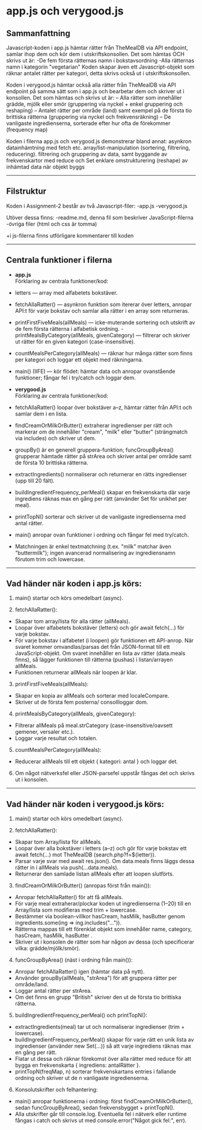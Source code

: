 # app.js och verygood.js


## Sammanfattning
Javascript-koden i app.js hämtar rätter från TheMealDB via API endpoint, 
samlar ihop dem och kör dem i utskriftskonsollen.
Det som hämtas OCH skrivs ut är:
-De fem första rätternas namn i bokstavsordning
-Alla rätternas namn i kategorin "vegetarian"
Koden skapar även ett Javascript-objekt som räknar antalet rätter
per kategori, detta skrivs också ut i utskriftskonsollen.


Koden i verygood.js hämtar också alla rätter från TheMealDB via API endpoint på samma sätt som i app.js
och bearbetar dem och skriver ut i konsollen. Det som hämtas och skrivs ut är:
– Alla rätter som innehåller grädde, mjölk eller smör (gruppering via nyckel + enkel gruppering och reshaping)
– Antalet rätter per område (land) samt exempel på de första tio brittiska rätterna (gruppering via nyckel och frekvensräkning)
– De vanligaste ingredienserna, sorterade efter hur ofta de förekommer (frequency map)

Koden i filerna app.js och verygood.js demonstrerar bland annat:
asynkron datainhämtning med fetch etc. 
array/list-manipulation (sortering, filtrering, reducering).
filtrering och gruppering av data, samt byggande av frekvenskartor med reduce och Set
enklare omstrukturering (reshape) av inhämtad data när objekt byggs

---

## Filstruktur
Koden i Assignment-2 består av två Javascript-filer:
-app.js
-verygood.js

Utöver dessa finns:
-readme.md, denna fil som beskriver JavaScript-filerna
-övriga filer (html och css är tomma)

+i js-filerna finns utförligare kommentarer till koden

---

## Centrala funktioner i filerna

- **app.js**  
Förklaring av centrala funktioner/kod:
- letters — array med alfabetets bokstäver.
- fetchAllaRatter() — asynkron funktion som itererar över letters, anropar API:t för varje bokstav och samlar alla rätter i en array som returneras.
- printFirstFiveMeals(allMeals) — icke-muterande sortering och utskrift av de fem första rätterna i alfabetisk ordning.
-printMealsByCategory(allMeals, givenCategory) — filtrerar och skriver ut rätter för en given kategori (case-insensitive).
- countMealsPerCategory(allMeals) — räknar hur många rätter som finns per kategori och loggar ett objekt med räkningarna.
- main() (IIFE) — kör flödet: hämtar data och anropar ovanstående funktioner; fångar fel i try/catch och loggar dem.

- **verygood.js**  
Förklaring av centrala funktioner/kod:
- fetchAllaRatter() loopar över bokstäver a–z, hämtar rätter från API:t och samlar dem i en lista.
- findCreamOrMilkOrButter() extraherar ingredienser per rätt och markerar om de innehåller "cream", "milk" eller "butter" (strängmatch via includes) och skriver ut dem.
- groupBy() är en generell gruppera-funktion; funcGroupByArea() grupperar hämtade rätter på strArea och skriver antal per område samt de första 10 brittiska rätterna.
- extractIngredients() normaliserar och returnerar en rätts ingredienser (upp till 20 fält).
- buildIngredientFrequency_perMeal() skapar en frekvenskarta där varje ingrediens räknas max en gång per rätt (använder Set för unikhet per meal).
- printTopN() sorterar och skriver ut de vanligaste ingredienserna med antal rätter.
- main() anropar ovan funktioner i ordning och fångar fel med try/catch.
- Matchningen är enkel textmatchning (t.ex. "milk" matchar även "buttermilk"); ingen avancerad normalisering av ingrediensnamn förutom trim och lowercase.

---



## Vad händer när koden i app.js körs:
1. main() startar och körs omedelbart (async). 


2. fetchAllaRatter():
- Skapar tom array/lista för alla rätter (allMeals).
- Loopar över alfabetets bokstäver (letters) och gör await fetch(...) för varje bokstav.
- För varje bokstav i alfabetet (i loopen) gör funktionen ett API-anrop. När svaret kommer omvandlas/parsas det från JSON-format till ett JavaScript-objekt. Om svaret innehåller en lista av rätter (data.meals finns), så lägger funktionen till rätterna (pushas) i listan/arrayen allMeals.
- Funktionen returnerar allMeals när loopen är klar.

3. printFirstFiveMeals(allMeals):
- Skapar en kopia av allMeals och sorterar med localeCompare.
- Skriver ut de första fem posterna/ consollloggar dom.

4. printMealsByCategory(allMeals, givenCategory):
- Filtrerar allMeals på meal.strCategory (case-insensitive/oavsett gemener, versaler etc.).
- Loggar varje resultat och totalen.

5. countMealsPerCategory(allMeals):
- Reducerar allMeals till ett objekt { kategori: antal } och loggar det.

6. Om något nätverksfel eller JSON-parsefel uppstår fångas det och skrivs ut i konsolen.

---
## Vad händer när koden i verygood.js körs:
1. main() startar och körs omedelbart (async). 

2. fetchAllaRatter():
- Skapar tom Array/lista för allMeals.
- Loopar över alla bokstäver i letters (a–z) och gör för varje bokstav ett await fetch(...) mot TheMealDB (search.php?f=${letter}).
- Parsar varje svar med await res.json(). Om data.meals finns läggs dessa rätter in i allMeals via push(...data.meals).
- Returnerar den samlade listan allMeals efter att loopen slutförts.

3. findCreamOrMilkOrButter() (anropas först från main()):
- Anropar fetchAllaRatter() för att få allMeals.
- För varje meal extraherar/plockar koden ut ingredienserna (1–20) till en Array/lista som modifieras med trim + lowercase.
- Bestämmer via boolean-villkor hasCream, hasMilk, hasButter genom ingredients.some(ing => ing.includes("...")).
- Rätterna mappas till ett förenklat objekt som innehåller name, category, hasCream, hasMilk, hasButter .
- Skriver ut i konsolen de rätter som har någon av dessa (och specificerar vilka: grädde/mjölk/smör).

4. funcGroupByArea() (näst i ordning från main()):
- Anropar fetchAllaRatter() igen (hämtar data på nytt).
- Använder groupBy(allMeals, "strArea") för att gruppera rätter per område/land.
- Loggar antal rätter per strArea.
- Om det finns en grupp "British" skriver den ut de första tio brittiska rätterna.

5. buildIngredientFrequency_perMeal() och printTopN():
- extractIngredients(meal) tar ut och normaliserar ingredienser (trim + lowercase).
- buildIngredientFrequency_perMeal() skapar för varje rätt en unik lista av ingredienser (använder new Set(...)) så att varje ingrediens räknas max en gång per rätt.
- Flatar ut dessa och räknar förekomst över alla rätter med reduce för att bygga en frekvenskarta { ingrediens: antalRätter }.
- printTopN(freqMap, n) sorterar frekvenskartans entries i fallande ordning och skriver ut de n vanligaste ingredienserna.

6. Konsolutskrifter och felhantering:
- main() anropar funktionerna i ordning: först findCreamOrMilkOrButter(), sedan funcGroupByArea(), sedan frekvensbygget + printTopN().
- Alla utskrifter går till console.log. Eventuella fel i nätverk eller runtime fångas i catch och skrivs ut med console.error("Något gick fel:", err).
